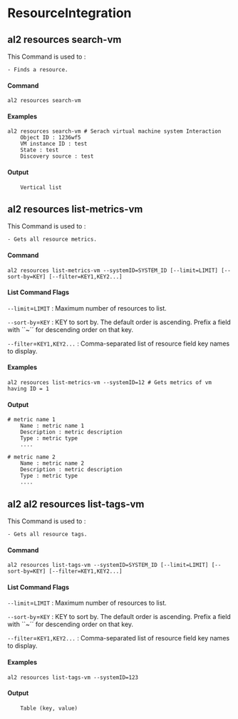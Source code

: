 # ResourceIntegration

## al2 resources search-vm
This Command is used to : 

	- Finds a resource.

#### Command

```shell
al2 resources search-vm
```

#### Examples

```shell
al2 resources search-vm # Serach virtual machine system Interaction
	Object ID : 1236wf5
	VM instance ID : test
	State : test
	Discovery source : test
```

#### Output
```shell
	Vertical list
```
#### 


## al2 resources list-metrics-vm
This Command is used to : 

	- Gets all resource metrics.

#### Command

```shell
al2 resources list-metrics-vm --systemID=SYSTEM_ID [--limit=LIMIT] [--sort-by=KEY] [--filter=KEY1,KEY2...]
```

#### List Command Flags
`--limit`=`LIMIT` : Maximum number of resources to list.

`--sort-by`=`KEY` : KEY to sort by. The default order is ascending. Prefix a field with ``~´´ for descending order on that key. 

`--filter`=`KEY1,KEY2...` : Comma-separated list of resource field key names to display.

#### Examples

```shell
al2 resources list-metrics-vm --systemID=12 # Gets metrics of vm having ID = 1
```

#### Output
```shell
# metric name 1
	Name : metric name 1
	Description : metric description
	Type : metric type
	....

# metric name 2
	Name : metric name 2
	Description : metric description
	Type : metric type
	....

```
#### 


## al2 al2 resources list-tags-vm
This Command is used to : 

	- Gets all resource tags.

#### Command

```shell
al2 resources list-tags-vm --systemID=SYSTEM_ID [--limit=LIMIT] [--sort-by=KEY] [--filter=KEY1,KEY2...]
```

#### List Command Flags
`--limit`=`LIMIT` : Maximum number of resources to list.

`--sort-by`=`KEY` : KEY to sort by. The default order is ascending. Prefix a field with ``~´´ for descending order on that key. 

`--filter`=`KEY1,KEY2...` : Comma-separated list of resource field key names to display.

#### Examples

```shell
al2 resources list-tags-vm --systemID=123
```

#### Output
```shell
	Table (key, value)
```
#### 

